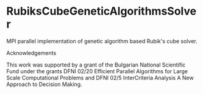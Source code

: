 # RubiksCubeGeneticAlgorithmsSolver

MPI parallel implementation of genetic algorithm based Rubik's cube solver.

Acknowledgements

This work was supported by a grant of the Bulgarian National Scientific Fund under the grants DFNI 02/20 Efficient Parallel Algorithms for Large Scale Computational Problems and DFNI 02/5 InterCriteria Analysis A New Approach to Decision Making.
